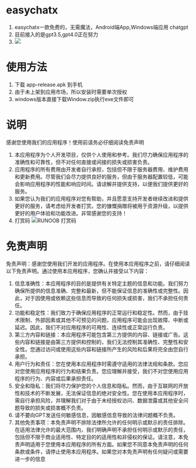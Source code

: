 # easychatx
1.  easychatx一款免费的，无需魔法，Android端App,Windows端应用 chatgpt
2.  目前接入的是gpt3.5,gpt4.0正在努力
4.  ![](https://gitee.com/xiannvzuo/easychatx/raw/main/f5fc8cf8f1d7981f55b893ba63c0dbc.jpg)
# 使用方法
1.  下载 app-release.apk 到手机
2.  由于未上架到应用市场，所以安装时需要单次授权
3.  windows版本直接下载Window.zip执行exe文件即可
# 说明
感谢您使用我们的应用程序！使用前请务必仔细阅读免责声明
1. 本应用程序为个人开发项目，仅供个人使用和参考。我们尽力确保应用程序的准确性和可靠性，但不对任何直接或间接的损失或损害负责。
2. 应用程序的所有费用由开发者自行承担，包括但不限于服务器费用、维护费用和更新费用。尽管我们会尽力提供良好的服务，但由于服务器配置较低，可能会影响应用程序的性能和响应时间。请谅解并提供支持，以便我们提供更好的服务。
3. 如果您认为我们的应用程序对您有帮助，并且愿意支持开发者继续改进和提供更好的服务，请考虑给开发者打赏。您的慷慨捐赠将被用于资源升级，以提供更好的用户体验和功能改进。非常感谢您的支持！
4. 打赏码 ![RUNOOB 打赏码](https://gitee.com/xiannvzuo/easychatx/raw/main/1.png)
# 免责声明
免责声明：感谢您使用我们开发的应用程序。在使用本应用程序之前，请仔细阅读以下免责声明。通过使用本应用程序，您确认并接受以下内容：
1.  信息准确性：本应用程序的目的是提供有关特定主题的信息和功能。我们努力确保所提供的信息准确、完整和最新，但不能保证信息的准确性或完整性。因此，对于因使用或依赖这些信息而导致的任何损失或损害，我们不承担任何责任。
2.  功能和稳定性：我们致力于确保应用程序的正常运行和稳定性。然而，由于技术限制、外部因素或其他不可预见的问题，应用程序可能会出现故障、中断或延迟。因此，我们不对应用程序的可用性、连续性或正常运行负责。
3.  第三方内容和链接：本应用程序可能包含第三方提供的内容、链接或广告。这些内容和链接是由第三方提供和控制的，我们无法控制其准确性、完整性和安全性。您通过访问或使用这些内容和链接所产生的风险和后果将完全由您自行承担。
4.  用户行为和责任：您在使用本应用程序时需遵守适用的法律法规和条款。您应对您使用应用程序的行为和结果负责。您应理解并接受，我们不对您使用应用程序的行为、内容或后果承担责任。
5.  安全和隐私：我们将尽力保护您的个人信息和隐私。然而，由于互联网的开放性和技术的不断发展，无法保证信息的绝对安全性。您在使用本应用程序时，需自行承担风险，并理解我们对于由于未经授权访问、数据泄露或其他安全问题导致的损失或损害概不负责。
6.  请不要向GPT发送任何敏感信息，因敏感信息导致的法律问题概不负责。
7.  其他免责事项：本免责声明不排除法律所允许的任何明示或默示的责任排除。在适用法律允许的最大范围内，我们明确声明不承担任何明示或默示的责任，包括但不限于商业适用性、特定目的的适用性和非侵权的保证。请注意，本免责声明适用于您使用本应用程序的所有方面。如果您不同意本免责声明的任何条款或条件，请停止使用本应用程序。如果您对本免责声明有任何疑问或需要进一步的信息

